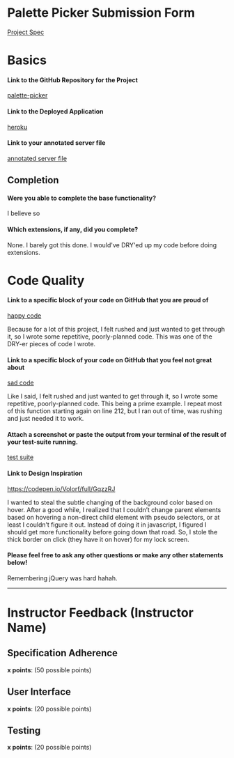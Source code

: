 # Palette Picker Submission Form

[Project Spec](http://frontend.turing.io/projects/palette-picker.html)

# Basics

#### Link to the GitHub Repository for the Project
[palette-picker](https://github.com/mttwlkr/palette-picker)

#### Link to the Deployed Application
[heroku](https://palette-picker-mttwlkr.herokuapp.com/)

#### Link to your annotated server file
[annotated server file](https://github.com/mttwlkr/palette-picker/edit/master/server.js)

## Completion

#### Were you able to complete the base functionality?

I believe so

#### Which extensions, if any, did you complete?

None. I barely got this done. I would've DRY'ed up my code before doing extensions.

# Code Quality

#### Link to a specific block of your code on GitHub that you are proud of
[happy code](https://github.com/mttwlkr/palette-picker/blob/f55a3f681874f7fe81ba59a8f5f3485105383029/public/js/scripts.js#L160)

Because for a lot of this project, I felt rushed and just wanted to get through it, so I wrote some repetitive, poorly-planned code. This was one of the DRY-er pieces of code I wrote.

#### Link to a specific block of your code on GitHub that you feel not great about
[sad code](https://github.com/mttwlkr/palette-picker/blob/f55a3f681874f7fe81ba59a8f5f3485105383029/public/js/scripts.js#L41)

Like I said, I felt rushed and just wanted to get through it, so I wrote some repetitive, poorly-planned code. This being a prime example. I repeat most of this function starting again on line 212, but I ran out of time, was rushing and just needed it to work.

#### Attach a screenshot or paste the output from your terminal of the result of your test-suite running.

[test suite](https://user-images.githubusercontent.com/30199861/39655985-180bda18-4fba-11e8-9610-677a0f7c78e7.png)

#### Link to Design Inspiration

https://codepen.io/Volorf/full/GqzzRJ

I wanted to steal the subtle changing of the background color based on hover. After a good while, I realized that I couldn’t change parent elements based on hovering a non-direct child element with pseudo selectors, or at least I couldn’t figure it out. Instead of doing it in javascript, I figured I should get more functionality before going down that road. So, I stole the thick border on click (they have it on hover) for my lock screen.

#### Please feel free to ask any other questions or make any other statements below!

Remembering jQuery was hard hahah.

-----

# Instructor Feedback (Instructor Name)

## Specification Adherence

**x points**: (50 possible points)

## User Interface

**x points**: (20 possible points)

## Testing

**x points**: (20 possible points)
